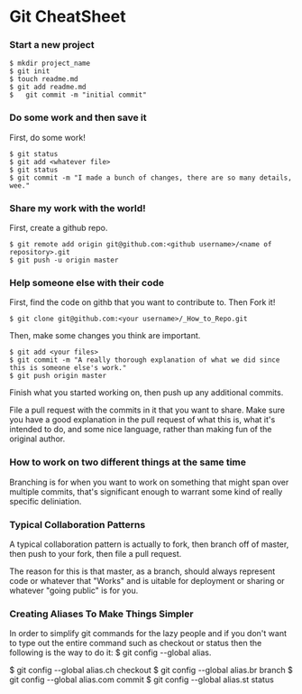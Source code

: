 # Git CheatSheet

### Start a new project

```shell
$ mkdir project_name
$ git init
$ touch readme.md
$ git add readme.md
$	git commit -m "initial commit"
```

### Do some work and then save it

First, do some work!

```shell
$ git status
$ git add <whatever file>
$ git status
$ git commit -m "I made a bunch of changes, there are so many details, wee."
```

### Share my work with the world!

First, create a github repo.

```shell
$ git remote add origin git@github.com:<github username>/<name of repository>.git
$ git push -u origin master
```

### Help someone else with their code

First, find the code on githb that you want to contribute to.
Then Fork it!

```shell
$ git clone git@github.com:<your username>/_How_to_Repo.git
```

Then, make some changes you think are important.

```shell
$ git add <your files>
$ git commit -m "A really thorough explanation of what we did since this is someone else's work."
$ git push origin master
```

Finish what you started working on, then push up any additional commits.

File a pull request with the commits in it that you want to share. Make sure you have a good explanation in the pull request of what this is, what it's intended to do, and some nice language, rather than making fun of the original author.

### How to work on two different things at the same time

Branching is for when you want to work on something that might span over multiple commits, that's significant enough to warrant some kind of really specific deliniation. 

### Typical Collaboration Patterns

A typical collaboration pattern is actually to fork, then branch off of master, then push to your fork, then file a pull request.

The reason for this is that master, as a branch, should always represent code or whatever that "Works" and is uitable for deployment or sharing or whatever "going public" is for you.

### Creating Aliases To Make Things Simpler

In order to simplify git commands for the lazy people and if you don't want to type out the entire command such as checkout or status then the following is the way to do it:
$ git config --global alias.<whatever you want it to be> <command>

$ git config --global alias.ch checkout
$ git config --global alias.br branch
$ git config --global alias.com commit
$ git config --global alias.st status
